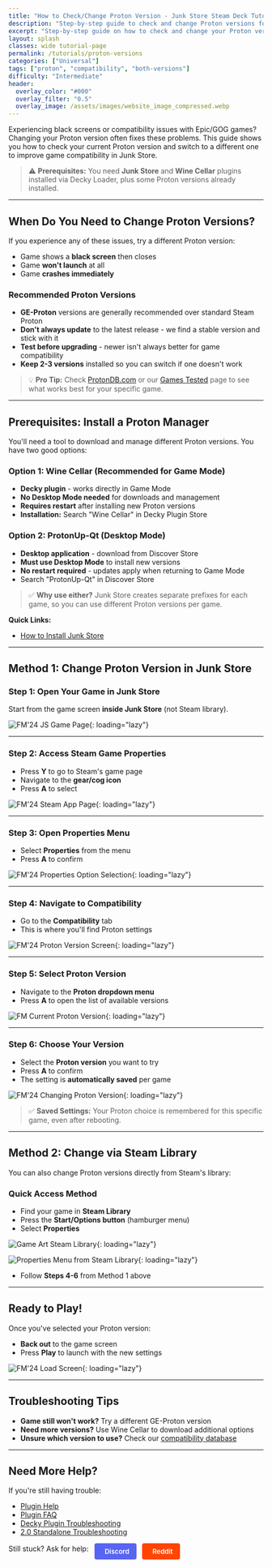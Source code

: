 ```yaml
---
title: "How to Check/Change Proton Version - Junk Store Steam Deck Tutorial"
description: "Step-by-step guide to check and change Proton versions for Epic/GOG games in Junk Store on Steam Deck. Fix black screen issues and optimize game compatibility."
excerpt: "Step-by-step guide on how to check and change your Proton version in Junk Store"
layout: splash
classes: wide tutorial-page
permalink: /tutorials/proton-versions
categories: ["Universal"]
tags: ["proton", "compatibility", "both-versions"]
difficulty: "Intermediate"
header:
  overlay_color: "#000"
  overlay_filter: "0.5"
  overlay_image: /assets/images/website_image_compressed.webp
---
```

<div class="spacer mt-4"></div>

Experiencing black screens or compatibility issues with Epic/GOG games? Changing your Proton version often fixes these problems. This guide shows you how to check your current Proton version and switch to a different one to improve game compatibility in Junk Store.


> ⚠️ **Prerequisites:** You need **Junk Store** and **Wine Cellar** plugins installed via Decky Loader, plus some Proton versions already installed.

---

## When Do You Need to Change Proton Versions?

If you experience any of these issues, try a different Proton version:

- Game shows a **black screen** then closes
- Game **won't launch** at all
- Game **crashes immediately**

### Recommended Proton Versions

- **GE-Proton** versions are generally recommended over standard Steam Proton
- **Don't always update** to the latest release - we find a stable version and stick with it
- **Test before upgrading** - newer isn't always better for game compatibility
- **Keep 2-3 versions** installed so you can switch if one doesn't work

> 💡 **Pro Tip:** Check [ProtonDB.com](https://www.protondb.com/) or our [Games Tested](/tested-games/) page to see what works best for your specific game.

---

## Prerequisites: Install a Proton Manager

You'll need a tool to download and manage different Proton versions. You have two good options:

### Option 1: Wine Cellar (Recommended for Game Mode)
- **Decky plugin** - works directly in Game Mode
- **No Desktop Mode needed** for downloads and management
- **Requires restart** after installing new Proton versions
- **Installation:** Search "Wine Cellar" in Decky Plugin Store

### Option 2: ProtonUp-Qt (Desktop Mode)
- **Desktop application** - download from Discover Store
- **Must use Desktop Mode** to install new versions
- **No restart required** - updates apply when returning to Game Mode
- Search "ProtonUp-Qt" in Discover Store

> ✅ **Why use either?** Junk Store creates separate prefixes for each game, so you can use different Proton versions per game.

**Quick Links:**
- [How to Install Junk Store](/tutorials/install-decky-plugin)

---

## Method 1: Change Proton Version in Junk Store

### Step 1: Open Your Game in Junk Store

Start from the game screen **inside Junk Store** (not Steam library).

![FM'24 JS Game Page](/assets/images/Proton/FM'24%20JS%20Game%20Page.webp){: loading="lazy"}

---

### Step 2: Access Steam Game Properties

- Press **Y** to go to Steam's game page
- Navigate to the **gear/cog icon**
- Press **A** to select

![FM'24 Steam App Page](/assets/images/Proton/FM'24%20Steam%20App%20Page.webp){: loading="lazy"}

---

### Step 3: Open Properties Menu

- Select **Properties** from the menu
- Press **A** to confirm

![FM'24 Properties Option Selection](/assets/images/Proton/FM'24%20Properties%20Option%20Selection.webp){: loading="lazy"}

---

### Step 4: Navigate to Compatibility

- Go to the **Compatibility** tab
- This is where you'll find Proton settings

![FM'24 Proton Version Screen](/assets/images/Proton/FM'24%20Proton%20Version%20Screen.webp){: loading="lazy"}

---

### Step 5: Select Proton Version

- Navigate to the **Proton dropdown menu**
- Press **A** to open the list of available versions

![FM Current Proton Version](/assets/images/Proton/FM%20Current%20Proton%20Version.webp){: loading="lazy"}

---

### Step 6: Choose Your Version

- Select the **Proton version** you want to try
- Press **A** to confirm
- The setting is **automatically saved** per game

![FM'24 Changing Proton Version](/assets/images/Proton/FM'24%20Changing%20Proton%20Version.webp){: loading="lazy"}

> ✅ **Saved Settings:** Your Proton choice is remembered for this specific game, even after rebooting.

---

## Method 2: Change via Steam Library

You can also change Proton versions directly from Steam's library:

### Quick Access Method

- Find your game in **Steam Library**
- Press the **Start/Options button** (hamburger menu)
- Select **Properties**

![Game Art Steam Library](/assets/images/Proton/Game%20Art%20Steam%20Library.webp){: loading="lazy"}

![Properties Menu from Steam Library](/assets/images/Proton/Properties%20Menu%20from%20Steam%20Library.webp){: loading="lazy"}

- Follow **Steps 4-6** from Method 1 above

---

## Ready to Play!

Once you've selected your Proton version:

- **Back out** to the game screen
- Press **Play** to launch with the new settings

![FM'24 Load Screen](/assets/images/Proton/FM'24%20Load%20Screen.webp){: loading="lazy"}

---

## Troubleshooting Tips

- **Game still won't work?** Try a different GE-Proton version
- **Need more versions?** Use Wine Cellar to download additional options
- **Unsure which version to use?** Check our [compatibility database](/tested-games/)

---

## Need More Help?

If you're still having trouble:

- [Plugin Help](/deckyhelp)
- [Plugin FAQ](/faq/decky/)
- [Decky Plugin Troubleshooting](/troubleshooting/decky/)
- [2.0 Standalone Troubleshooting](/troubleshooting/v2/)

Still stuck? Ask for help:
<a href="https://discord.gg/6mRUhR6Teh" target="_blank" rel="noopener" class="community-btn discord-btn">
  <i class="fab fa-discord" style="margin-right: 6px;"></i> Discord
</a>
<a href="https://www.reddit.com/r/JunkStore/" target="_blank" rel="noopener" class="community-btn reddit-btn">
  <i class="fab fa-reddit" style="margin-right: 6px;"></i> Reddit
</a>


<style>
.community-btn {
  display: inline-flex;
  align-items: center;
  padding: 6px 12px;
  border-radius: 4px;
  text-decoration: none;
  font-weight: 600;
  font-size: 13px;
  transition: all 0.2s ease;
  border: 2px solid transparent;
  margin-left: 8px;
  color: white;
}

.discord-btn {
  background: #5865f2;
  color: white !important;
}

.reddit-btn {
  background: #ff4500;
  color: white !important;
}

.community-btn:hover {
  transform: translateY(-1px);
  box-shadow: 0 4px 12px rgba(0, 0, 0, 0.3);
  text-decoration: none;
  color: white;
  opacity: 0.9;
}
</style>